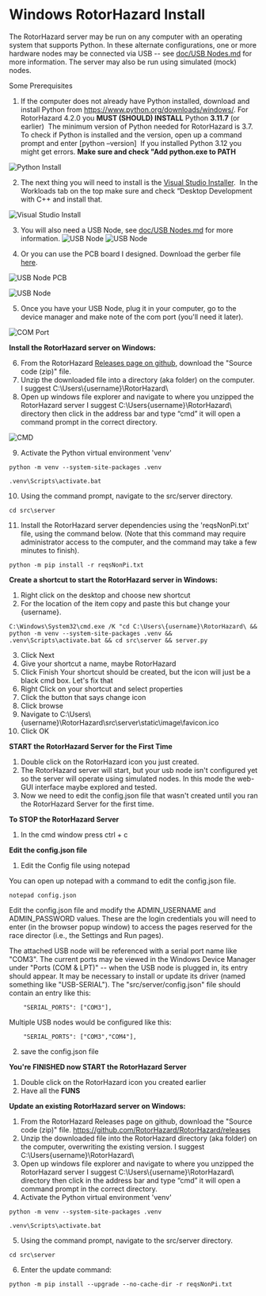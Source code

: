 # **Windows RotorHazard Install**&#x20;

The RotorHazard server may be run on any computer with an operating system that supports Python. In these alternate configurations, one or more hardware nodes may be connected via USB -- see [doc/USB Nodes.md](https://github.com/RotorHazard/RotorHazard/blob/v4.0.0/doc/USB%20Nodes.md) for more information. The server may also be run using simulated (mock) nodes.

Some Prerequisites

1. If the computer does not already have Python installed, download and install Python from <https://www.python.org/downloads/windows/>. For RotorHazard 4.2.0 you **MUST (SHOULD) INSTALL** Python **3.11.7** (or earlier)  The minimum version of Python needed for RotorHazard is 3.7. To check if Python is installed and the version, open up a command prompt and enter \[python –version]  If you installed Python 3.12 you might get errors.  **Make sure and check "Add python.exe to PATH**

![Python Install](img/python%20path.png)

2. The next thing you will need to install is the [Visual Studio Installer](https://aka.ms/vs/17/release/vs_BuildTools.exe).  In the Workloads tab on the top make sure and check “Desktop Development with C++ and install that.
   
![Visual Studio Install](img/C++.png)

3. You will also need a USB Node, see [doc/USB Nodes.md](https://github.com/RotorHazard/RotorHazard/blob/v4.0.0/doc/USB%20Nodes.md) for more information.
![USB Node](img/USB_node_wiring.jpg)  ![USB Node](img/USB_node_built1.jpg) 

4. Or you can use the PCB board I designed.  Download the gerber file [here](files/Gerber_PCB_Final_2023-12-11.zip "download").

![USB Node PCB](img/pcb%20board.gif)

![USB Node](img/usbnode.png)

5.  Once you have your USB Node, plug it in your computer, go to the device manager and make note of the com port (you'll need it later).

![COM Port](img/com.gif)

**Install the RotorHazard server on Windows:**

6. From the RotorHazard [Releases page on github](https://github.com/RotorHazard/RotorHazard/releases), download the "Source code (zip)" file.
7. Unzip the downloaded file into a directory (aka folder) on the computer.  I suggest C:\Users\\{username}\RotorHazard\
8. Open up windows file explorer and navigate to where you unzipped the RotorHazard server I suggest C:\\Users\{username}\RotorHazard\ directory then click in the address bar and type “cmd” it will open a command prompt in the correct directory.

![CMD](img/CMD.gif)

9. Activate the Python virtual environment 'venv'
```
python -m venv --system-site-packages .venv
```
```
.venv\Scripts\activate.bat
```
10.  Using the command prompt, navigate to the src/server directory.
```
cd src\server
```
11.  Install the RotorHazard server dependencies using the 'reqsNonPi.txt' file, using the command below. (Note that this command may require administrator access to the computer, and the command may take a few minutes to finish).

```
python -m pip install -r reqsNonPi.txt
```
    
**Create a shortcut to start the RotorHazard server in Windows:**

1.  Right click on the desktop and choose new shortcut
2.  For the location of the item copy and paste this but change your {username}.
```
C:\Windows\System32\cmd.exe /K "cd C:\Users\{username}\RotorHazard\ && python -m venv --system-site-packages .venv && .venv\Scripts\activate.bat && cd src\server && server.py
```
3.  Click Next
4.  Give your shortcut a name, maybe RotorHazard
5.  Click Finish
Your shortcut should be created, but the icon will just be a black cmd box.  Let's fix that
6.  Right Click on your shortcut and select properties
7.  Click the button that says change icon
8.  Click browse
9.  Navigate to C:\Users\\{username}\RotorHazard\src\server\static\image\favicon.ico
10.  Click OK

**START the RotorHazard Server for the First Time**

1.  Double click on the RotorHazard icon you just created.
2.  The RotorHazard server will start, but your usb node isn't configured yet so the server will operate using simulated nodes.  In this mode the web-GUI interface maybe explored and tested.
3.  Now we need to edit the config.json file that wasn't created until you ran the RotorHazard Server for the first time.

**To STOP the RotorHazard Server**

1.  In the cmd window press ctrl + c

**Edit the config.json file**

1.  Edit the Config file using notepad

You can open up notepad with a command to edit the config.json file.

```
notepad config.json
```

Edit the config.json file and modify the ADMIN\_USERNAME and ADMIN\_PASSWORD values. These are the login credentials you will need to enter (in the browser popup window) to access the pages reserved for the race director (i.e., the Settings and Run pages).

The attached USB node will be referenced with a serial port name like "COM3". The current ports may be viewed in the Windows Device Manager under "Ports (COM & LPT)" -- when the USB node is plugged in, its entry should appear. It may be necessary to install or update its driver (named something like "USB-SERIAL"). The "src/server/config.json" file should contain an entry like this:

```
	"SERIAL_PORTS": ["COM3"],
```
Multiple USB nodes would be configured like this:

```
	"SERIAL_PORTS": ["COM3","COM4"],
```
2.  save the config.json file

**You're FINISHED now START the RotorHazard Server**

1.  Double click on the RotorHazard icon you created earlier
2.  Have all the **FUNS**

    
**Update an existing RotorHazard server on Windows:**

1.  From the RotorHazard Releases page on github, download the "Source code (zip)" file.  https://github.com/RotorHazard/RotorHazard/releases
2.  Unzip the downloaded file into the RotorHazard directory (aka folder) on the computer, overwriting the existing version.  I suggest C:\Users\{username}\RotorHazard\
3.  Open up windows file explorer and navigate to where you unzipped the RotorHazard server I suggest C:\Users\\{username}\RotorHazard\ directory then click in the address bar and type “cmd” it will open a command prompt in the correct directory.
4.  Activate the Python virtual environment 'venv'
```
python -m venv --system-site-packages .venv
```
```
.venv\Scripts\activate.bat
```
5.  Using the command prompt, navigate to the src/server directory.
```
cd src\server
```

6.  Enter the update command:
```
python -m pip install --upgrade --no-cache-dir -r reqsNonPi.txt
```
